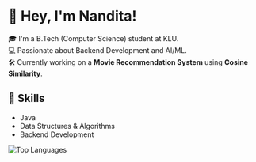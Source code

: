 # 🩷 Hey, I'm Nandita! 

🎓 I'm a B.Tech (Computer Science) student at KLU.  
💻 Passionate about Backend Development and AI/ML.  
🛠️ Currently working on a **Movie Recommendation System** using **Cosine Similarity**.  

## 🚀 Skills  
- Java  
- Data Structures & Algorithms  
- Backend Development  

![Top Languages](https://github-readme-stats.vercel.app/api/top-langs/?username=your-username&layout=compact&theme=radical)

